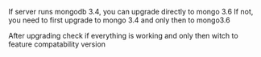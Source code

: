 If server runs mongodb 3.4, you can upgrade directly to mongo 3.6
If not, you need to first upgrade to mongo 3.4 and only then to mongo3.6

After upgrading check if everything is working and only then witch to feature compatability version